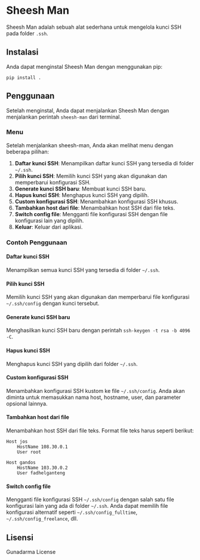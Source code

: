 # Sheesh Man

Sheesh Man adalah sebuah alat sederhana untuk mengelola kunci SSH pada folder `.ssh`.

## Instalasi

Anda dapat menginstal Sheesh Man dengan menggunakan pip:

```
pip install .
```

## Penggunaan

Setelah menginstal, Anda dapat menjalankan Sheesh Man dengan menjalankan perintah `sheesh-man` dari terminal.

### Menu

Setelah menjalankan sheesh-man, Anda akan melihat menu dengan beberapa pilihan:

1. **Daftar kunci SSH**: Menampilkan daftar kunci SSH yang tersedia di folder `~/.ssh`.
2. **Pilih kunci SSH**: Memilih kunci SSH yang akan digunakan dan memperbarui konfigurasi SSH.
3. **Generate kunci SSH baru**: Membuat kunci SSH baru.
4. **Hapus kunci SSH**: Menghapus kunci SSH yang dipilih.
5. **Custom konfigurasi SSH**: Menambahkan konfigurasi SSH khusus.
6. **Tambahkan host dari file**: Menambahkan host SSH dari file teks.
7. **Switch config file**: Mengganti file konfigurasi SSH dengan file konfigurasi lain yang dipilih.
8. **Keluar**: Keluar dari aplikasi.

### Contoh Penggunaan

#### Daftar kunci SSH

Menampilkan semua kunci SSH yang tersedia di folder `~/.ssh`.

#### Pilih kunci SSH

Memilih kunci SSH yang akan digunakan dan memperbarui file konfigurasi `~/.ssh/config` dengan kunci tersebut.

#### Generate kunci SSH baru

Menghasilkan kunci SSH baru dengan perintah `ssh-keygen -t rsa -b 4096 -C`.

#### Hapus kunci SSH

Menghapus kunci SSH yang dipilih dari folder `~/.ssh`.

#### Custom konfigurasi SSH

Menambahkan konfigurasi SSH kustom ke file `~/.ssh/config`. Anda akan diminta untuk memasukkan nama host, hostname, user, dan parameter opsional lainnya.

#### Tambahkan host dari file

Menambahkan host SSH dari file teks. Format file teks harus seperti berikut:

```
Host jos
    HostName 108.30.0.1
    User root

Host gandos
    HostName 103.30.0.2
    User fadhelganteng
```

#### Switch config file

Mengganti file konfigurasi SSH `~/.ssh/config` dengan salah satu file konfigurasi lain yang ada di folder `~/.ssh`. Anda dapat memilih file konfigurasi alternatif seperti `~/.ssh/config_fulltime`, `~/.ssh/config_freelance`, dll.

## Lisensi

Gunadarma License
